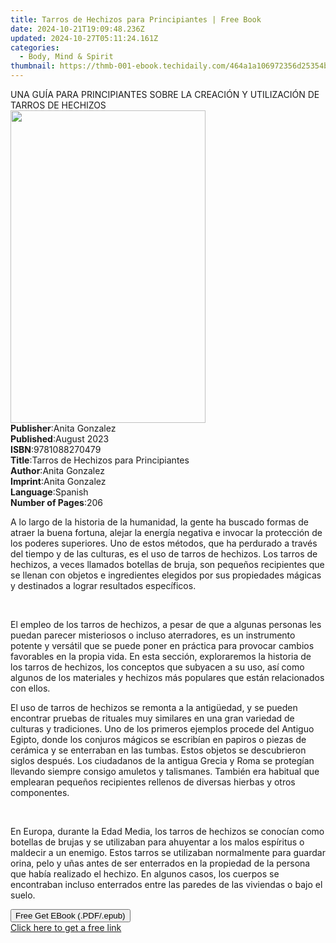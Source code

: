 ```yaml
---
title: Tarros de Hechizos para Principiantes | Free Book
date: 2024-10-21T19:09:48.236Z
updated: 2024-10-27T05:11:24.161Z
categories:
  - Body, Mind & Spirit
thumbnail: https://thmb-001-ebook.techidaily.com/464a1a106972356d25354b3fdba53afa7a4c3cbad0c467b1ef54b0c555571ce3.jpg
---
```

<main id="book-container">
  <div class="flex flex-col">
    <div class="book-brief flex-1 py-6 px-4 sm:p-6 md:py-10 md:px-8">
      <!-- brief-->
      <div class="book-brief-main">
        UNA GUÍA PARA PRINCIPIANTES SOBRE LA CREACIÓN Y UTILIZACIÓN DE TARROS DE
        HECHIZOS
      </div>
    </div>
    <div
      class="book-meta-info flex-1 grid gap-4 col-start-1 col-end-3 row-start-1 sm:mb-6 sm:grid-cols-4 lg:gap-6 lg:col-start-2 lg:row-end-6 lg:row-span-6 lg:mb-0"
    >
      <div
        class="book-meta-info-left place-content-center mt-4 p-4 text-sm leading-6 col-start-2 col-span-2 dark:text-slate-400"
      >
        <img
          class="w-full h-500 object-cover rounded-lg sm:h-255 sm:col-span-2 lg:col-span-full"
          src="https://img-001-ebook.techidaily.com/5f689d659828bccb17765e6b7b541e5369fb9f4c60da433ef43bd9de8b0d7aa3.jpg"
          alt=""
          width="312"
          height="500"
        />
      </div>
      <div
        class="book-meta-info-right mt-2 col-start-1 row-start-2 col-span-3 self-center"
      >
        <!-- meta data  -->
        <div class="flex flex-col px-4 md:px-8">
          <div class="flex-1">
            <strong>Publisher</strong>:<span class="px-2">Anita Gonzalez</span>
          </div>
          <div class="flex-1">
            <strong>Published</strong>:<span class="px-2">August 2023</span>
          </div>
          <div class="flex-1">
            <strong>ISBN</strong>:<span class="px-2">9781088270479</span>
          </div>
          <div class="flex-1">
            <strong>Title</strong>:<span class="px-2"
              >Tarros de Hechizos para Principiantes</span
            >
          </div>
          <div class="flex-1">
            <strong>Author</strong>:<span class="px-2">Anita Gonzalez</span>
          </div>
          <div class="flex-1">
            <strong>Imprint</strong>:<span class="px-2">Anita Gonzalez</span>
          </div>
          <div class="flex-1">
            <strong>Language</strong>:<span class="px-2">Spanish</span>
          </div>
          <div class="flex-1">
            <strong>Number of Pages</strong>:<span class="px-2">206</span>
          </div>
        </div>
      </div>
    </div>
    <div class="book-description flex-1 py-6 px-4 sm:p-6 md:py-10 md:px-8">
      <div class="book-description-main">
        <div accordion-content="" id="description">
          <p>
            A lo largo de la historia de la humanidad, la gente ha buscado
            formas de atraer la buena fortuna, alejar la energía negativa e
            invocar la protección de los poderes superiores. Uno de estos
            métodos, que ha perdurado a través del tiempo y de las culturas, es
            el uso de tarros de hechizos. Los tarros de hechizos, a veces
            llamados botellas de bruja, son pequeños recipientes que se llenan
            con objetos e ingredientes elegidos por sus propiedades mágicas y
            destinados a lograr resultados específicos.&nbsp;
          </p>
          <p><br /></p>
          <p>
            El empleo de los tarros de hechizos, a pesar de que a algunas
            personas les puedan parecer misteriosos o incluso aterradores, es un
            instrumento potente y versátil que se puede poner en práctica para
            provocar cambios favorables en la propia vida. En esta sección,
            exploraremos la historia de los tarros de hechizos, los conceptos
            que subyacen a su uso, así como algunos de los materiales y hechizos
            más populares que están relacionados con ellos.
          </p>
          <p>
            El uso de tarros de hechizos se remonta a la antigüedad, y se pueden
            encontrar pruebas de rituales muy similares en una gran variedad de
            culturas y tradiciones. Uno de los primeros ejemplos procede del
            Antiguo Egipto, donde los conjuros mágicos se escribían en papiros o
            piezas de cerámica y se enterraban en las tumbas. Estos objetos se
            descubrieron siglos después. Los ciudadanos de la antigua Grecia y
            Roma se protegían llevando siempre consigo amuletos y talismanes.
            También era habitual que emplearan pequeños recipientes rellenos de
            diversas hierbas y otros componentes.&nbsp;
          </p>
          <p><br /></p>
          <p>
            En Europa, durante la Edad Media, los tarros de hechizos se conocían
            como botellas de brujas y se utilizaban para ahuyentar a los malos
            espíritus o maldecir a un enemigo. Estos tarros se utilizaban
            normalmente para guardar orina, pelo y uñas antes de ser enterrados
            en la propiedad de la persona que había realizado el hechizo. En
            algunos casos, los cuerpos se encontraban incluso enterrados entre
            las paredes de las viviendas o bajo el suelo.&nbsp;
          </p>
        </div>
        <div class="accordion-fader"></div>
      </div>
    </div>
    <div class="book-excerpts flex-1 py-6 px-4 sm:p-6 md:py-10 md:px-8"></div>
    <div
      class="book-about-author flex-1 py-6 px-4 sm:p-6 md:py-10 md:px-8"
    ></div>
    <div class="book-free-get flex-1 py-6 px-4 sm:p-6 md:py-10 md:px-8">
      <button
        id="btn-free-get"
        class="bg-blue-500 hover:bg-blue-700 text-white font-bold py-2 px-4 rounded"
      >
        Free Get EBook (.PDF/.epub)
      </button>
      <div id="countdown-display" class="px-2 text-lg mt-2"></div>
      <a
        id="free-link"
        class="hidden bg-blue-500 hover:bg-blue-700 text-white font-bold py-2 px-4 rounded"
        href="https://www.ebooks.com/en-us/book/211031807/tarros-de-hechizos-para-principiantes/anita-gonzalez/"
        target="_blank"
        >Click here to get a free link</a
      >
    </div>
    <script>
      let countdownTime = 0;
      let countdownInterval = null;
      document
        .getElementById('btn-free-get')
        .addEventListener('click', startCountdown);
      function startCountdown() {
        countdownTime = new Date().getTime() + 60000 * 3;
        countdownInterval = setInterval(updateCountdown, 1000);
        document.getElementById('btn-free-get').disabled = true;
        document
          .getElementById('btn-free-get')
          .classList.add('bg-gray-500', 'cursor-not-allowed');
      }
      function updateCountdown() {
        let currentTime = new Date().getTime();
        let timeLeft = countdownTime - currentTime;
        let secondsLeft = Math.floor(timeLeft / 1000);
        document.getElementById('countdown-display').innerHTML =
          `Remaining time: ${secondsLeft} seconds.`;
        if (secondsLeft <= 0) {
          clearInterval(countdownInterval);
          document.getElementById('btn-free-get').classList.add('hidden');
          document.getElementById('free-link').classList.remove('hidden');
          document.getElementById('countdown-display').innerHTML = '';
        }
      }
    </script>
  </div>
</main>

<ins class="adsbygoogle"
      style="display:block"
      data-ad-client="ca-pub-7571918770474297"
      data-ad-slot="8358498916"
      data-ad-format="auto"
      data-full-width-responsive="true"></ins>
    